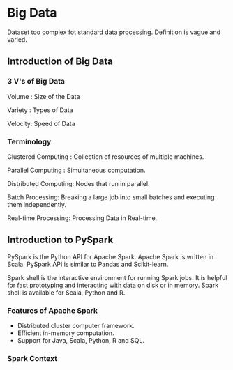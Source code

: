 # Big Data

Dataset too complex fot standard data processing. Definition is vague and varied.

## Introduction of Big Data

### 3 V's of Big Data

Volume : Size of the Data

Variety : Types of Data

Velocity: Speed of Data

### Terminology

Clustered Computing : Collection of resources of multiple machines.

Parallel Computing : Simultaneous computation.

Distributed Computing: Nodes that run in parallel.

Batch Processing: Breaking a large job into small batches and executing them independently.

Real-time Processing: Processing Data in Real-time.

## Introduction to PySpark

PySpark is the Python API for Apache Spark. Apache Spark is written in Scala. PySpark API is similar to Pandas and Scikit-learn.

Spark shell is the interactive environment for running Spark jobs. It is helpful for fast prototyping and interacting with data on disk or in memory. Spark shell is available for Scala, Python and R.

### Features of Apache Spark

- Distributed cluster computer framework.
- Efficient in-memory computation.
- Support for Java, Scala, Python, R and SQL.

### Spark Context

